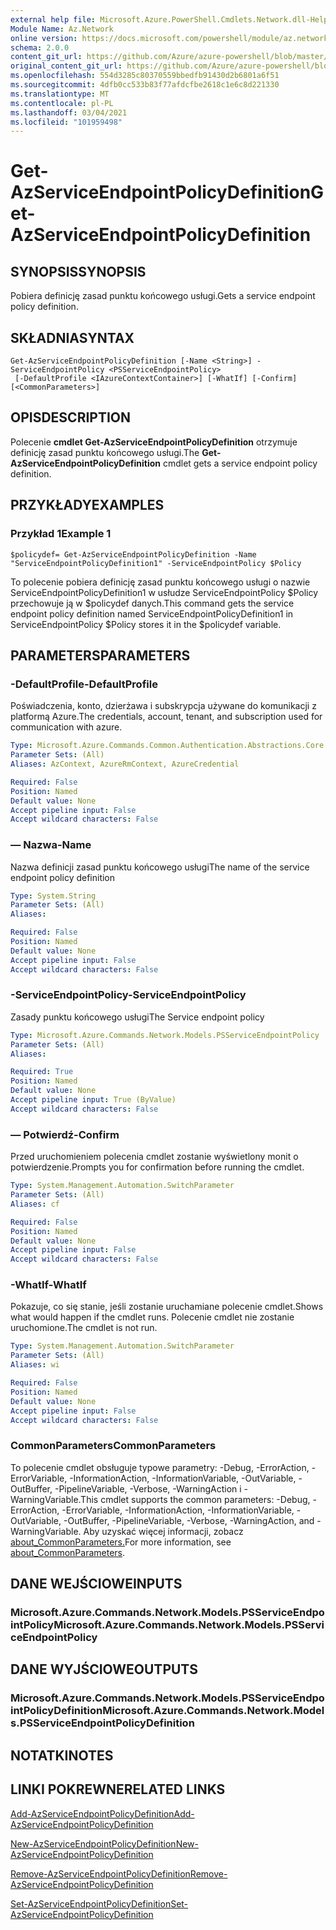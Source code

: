 ```yaml
---
external help file: Microsoft.Azure.PowerShell.Cmdlets.Network.dll-Help.xml
Module Name: Az.Network
online version: https://docs.microsoft.com/powershell/module/az.network/get-azserviceendpointpolicydefinition
schema: 2.0.0
content_git_url: https://github.com/Azure/azure-powershell/blob/master/src/Network/Network/help/Get-AzServiceEndpointPolicyDefinition.md
original_content_git_url: https://github.com/Azure/azure-powershell/blob/master/src/Network/Network/help/Get-AzServiceEndpointPolicyDefinition.md
ms.openlocfilehash: 554d3285c80370559bbedfb91430d2b6801a6f51
ms.sourcegitcommit: 4dfb0cc533b83f77afdcfbe2618c1e6c8d221330
ms.translationtype: MT
ms.contentlocale: pl-PL
ms.lasthandoff: 03/04/2021
ms.locfileid: "101959498"
---
```

# <span data-ttu-id="cfc8b-101">Get-AzServiceEndpointPolicyDefinition</span><span class="sxs-lookup"><span data-stu-id="cfc8b-101">Get-AzServiceEndpointPolicyDefinition</span></span>

## <span data-ttu-id="cfc8b-102">SYNOPSIS</span><span class="sxs-lookup"><span data-stu-id="cfc8b-102">SYNOPSIS</span></span>
<span data-ttu-id="cfc8b-103">Pobiera definicję zasad punktu końcowego usługi.</span><span class="sxs-lookup"><span data-stu-id="cfc8b-103">Gets a service endpoint policy definition.</span></span>

## <span data-ttu-id="cfc8b-104">SKŁADNIA</span><span class="sxs-lookup"><span data-stu-id="cfc8b-104">SYNTAX</span></span>

```
Get-AzServiceEndpointPolicyDefinition [-Name <String>] -ServiceEndpointPolicy <PSServiceEndpointPolicy>
 [-DefaultProfile <IAzureContextContainer>] [-WhatIf] [-Confirm] [<CommonParameters>]
```

## <span data-ttu-id="cfc8b-105">OPIS</span><span class="sxs-lookup"><span data-stu-id="cfc8b-105">DESCRIPTION</span></span>
<span data-ttu-id="cfc8b-106">Polecenie **cmdlet Get-AzServiceEndpointPolicyDefinition** otrzymuje definicję zasad punktu końcowego usługi.</span><span class="sxs-lookup"><span data-stu-id="cfc8b-106">The **Get-AzServiceEndpointPolicyDefinition** cmdlet gets a service endpoint policy definition.</span></span>

## <span data-ttu-id="cfc8b-107">PRZYKŁADY</span><span class="sxs-lookup"><span data-stu-id="cfc8b-107">EXAMPLES</span></span>

### <span data-ttu-id="cfc8b-108">Przykład 1</span><span class="sxs-lookup"><span data-stu-id="cfc8b-108">Example 1</span></span>
```
$policydef= Get-AzServiceEndpointPolicyDefinition -Name "ServiceEndpointPolicyDefinition1" -ServiceEndpointPolicy $Policy
```

<span data-ttu-id="cfc8b-109">To polecenie pobiera definicję zasad punktu końcowego usługi o nazwie ServiceEndpointPolicyDefinition1 w usłudze ServiceEndpointPolicy $Policy przechowuje ją w $policydef danych.</span><span class="sxs-lookup"><span data-stu-id="cfc8b-109">This command gets the service endpoint policy definition named ServiceEndpointPolicyDefinition1 in ServiceEndpointPolicy $Policy stores it in the $policydef variable.</span></span>

## <span data-ttu-id="cfc8b-110">PARAMETERS</span><span class="sxs-lookup"><span data-stu-id="cfc8b-110">PARAMETERS</span></span>

### <span data-ttu-id="cfc8b-111">-DefaultProfile</span><span class="sxs-lookup"><span data-stu-id="cfc8b-111">-DefaultProfile</span></span>
<span data-ttu-id="cfc8b-112">Poświadczenia, konto, dzierżawa i subskrypcja używane do komunikacji z platformą Azure.</span><span class="sxs-lookup"><span data-stu-id="cfc8b-112">The credentials, account, tenant, and subscription used for communication with azure.</span></span>

```yaml
Type: Microsoft.Azure.Commands.Common.Authentication.Abstractions.Core.IAzureContextContainer
Parameter Sets: (All)
Aliases: AzContext, AzureRmContext, AzureCredential

Required: False
Position: Named
Default value: None
Accept pipeline input: False
Accept wildcard characters: False
```

### <span data-ttu-id="cfc8b-113">— Nazwa</span><span class="sxs-lookup"><span data-stu-id="cfc8b-113">-Name</span></span>
<span data-ttu-id="cfc8b-114">Nazwa definicji zasad punktu końcowego usługi</span><span class="sxs-lookup"><span data-stu-id="cfc8b-114">The name of the service endpoint policy definition</span></span>

```yaml
Type: System.String
Parameter Sets: (All)
Aliases:

Required: False
Position: Named
Default value: None
Accept pipeline input: False
Accept wildcard characters: False
```

### <span data-ttu-id="cfc8b-115">-ServiceEndpointPolicy</span><span class="sxs-lookup"><span data-stu-id="cfc8b-115">-ServiceEndpointPolicy</span></span>
<span data-ttu-id="cfc8b-116">Zasady punktu końcowego usługi</span><span class="sxs-lookup"><span data-stu-id="cfc8b-116">The Service endpoint policy</span></span>

```yaml
Type: Microsoft.Azure.Commands.Network.Models.PSServiceEndpointPolicy
Parameter Sets: (All)
Aliases:

Required: True
Position: Named
Default value: None
Accept pipeline input: True (ByValue)
Accept wildcard characters: False
```

### <span data-ttu-id="cfc8b-117">— Potwierdź</span><span class="sxs-lookup"><span data-stu-id="cfc8b-117">-Confirm</span></span>
<span data-ttu-id="cfc8b-118">Przed uruchomieniem polecenia cmdlet zostanie wyświetlony monit o potwierdzenie.</span><span class="sxs-lookup"><span data-stu-id="cfc8b-118">Prompts you for confirmation before running the cmdlet.</span></span>

```yaml
Type: System.Management.Automation.SwitchParameter
Parameter Sets: (All)
Aliases: cf

Required: False
Position: Named
Default value: None
Accept pipeline input: False
Accept wildcard characters: False
```

### <span data-ttu-id="cfc8b-119">-WhatIf</span><span class="sxs-lookup"><span data-stu-id="cfc8b-119">-WhatIf</span></span>
<span data-ttu-id="cfc8b-120">Pokazuje, co się stanie, jeśli zostanie uruchamiane polecenie cmdlet.</span><span class="sxs-lookup"><span data-stu-id="cfc8b-120">Shows what would happen if the cmdlet runs.</span></span> <span data-ttu-id="cfc8b-121">Polecenie cmdlet nie zostanie uruchomione.</span><span class="sxs-lookup"><span data-stu-id="cfc8b-121">The cmdlet is not run.</span></span>

```yaml
Type: System.Management.Automation.SwitchParameter
Parameter Sets: (All)
Aliases: wi

Required: False
Position: Named
Default value: None
Accept pipeline input: False
Accept wildcard characters: False
```

### <span data-ttu-id="cfc8b-122">CommonParameters</span><span class="sxs-lookup"><span data-stu-id="cfc8b-122">CommonParameters</span></span>
<span data-ttu-id="cfc8b-123">To polecenie cmdlet obsługuje typowe parametry: -Debug, -ErrorAction, -ErrorVariable, -InformationAction, -InformationVariable, -OutVariable, -OutBuffer, -PipelineVariable, -Verbose, -WarningAction i -WarningVariable.</span><span class="sxs-lookup"><span data-stu-id="cfc8b-123">This cmdlet supports the common parameters: -Debug, -ErrorAction, -ErrorVariable, -InformationAction, -InformationVariable, -OutVariable, -OutBuffer, -PipelineVariable, -Verbose, -WarningAction, and -WarningVariable.</span></span> <span data-ttu-id="cfc8b-124">Aby uzyskać więcej informacji, zobacz [about_CommonParameters.](http://go.microsoft.com/fwlink/?LinkID=113216)</span><span class="sxs-lookup"><span data-stu-id="cfc8b-124">For more information, see [about_CommonParameters](http://go.microsoft.com/fwlink/?LinkID=113216).</span></span>

## <span data-ttu-id="cfc8b-125">DANE WEJŚCIOWE</span><span class="sxs-lookup"><span data-stu-id="cfc8b-125">INPUTS</span></span>

### <span data-ttu-id="cfc8b-126">Microsoft.Azure.Commands.Network.Models.PSServiceEndpointPolicy</span><span class="sxs-lookup"><span data-stu-id="cfc8b-126">Microsoft.Azure.Commands.Network.Models.PSServiceEndpointPolicy</span></span>

## <span data-ttu-id="cfc8b-127">DANE WYJŚCIOWE</span><span class="sxs-lookup"><span data-stu-id="cfc8b-127">OUTPUTS</span></span>

### <span data-ttu-id="cfc8b-128">Microsoft.Azure.Commands.Network.Models.PSServiceEndpointPolicyDefinition</span><span class="sxs-lookup"><span data-stu-id="cfc8b-128">Microsoft.Azure.Commands.Network.Models.PSServiceEndpointPolicyDefinition</span></span>

## <span data-ttu-id="cfc8b-129">NOTATKI</span><span class="sxs-lookup"><span data-stu-id="cfc8b-129">NOTES</span></span>

## <span data-ttu-id="cfc8b-130">LINKI POKREWNE</span><span class="sxs-lookup"><span data-stu-id="cfc8b-130">RELATED LINKS</span></span>

[<span data-ttu-id="cfc8b-131">Add-AzServiceEndpointPolicyDefinition</span><span class="sxs-lookup"><span data-stu-id="cfc8b-131">Add-AzServiceEndpointPolicyDefinition</span></span>](./Add-AzServiceEndpointPolicyDefinition.md)

[<span data-ttu-id="cfc8b-132">New-AzServiceEndpointPolicyDefinition</span><span class="sxs-lookup"><span data-stu-id="cfc8b-132">New-AzServiceEndpointPolicyDefinition</span></span>](./New-AzServiceEndpointPolicyDefinition.md)

[<span data-ttu-id="cfc8b-133">Remove-AzServiceEndpointPolicyDefinition</span><span class="sxs-lookup"><span data-stu-id="cfc8b-133">Remove-AzServiceEndpointPolicyDefinition</span></span>](./Remove-AzServiceEndpointPolicyDefinition.md)

[<span data-ttu-id="cfc8b-134">Set-AzServiceEndpointPolicyDefinition</span><span class="sxs-lookup"><span data-stu-id="cfc8b-134">Set-AzServiceEndpointPolicyDefinition</span></span>](./Set-AzServiceEndpointPolicyDefinition.md)
